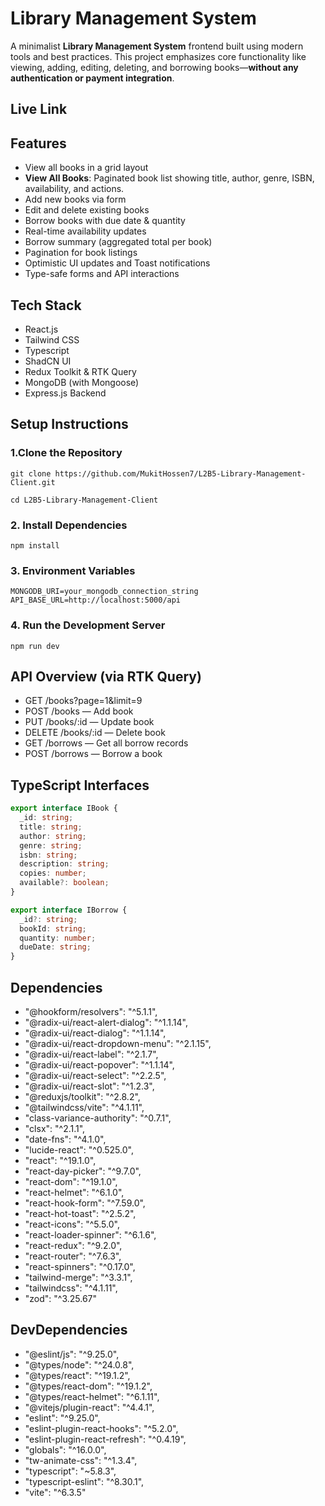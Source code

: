 # Library Management System

A minimalist **Library Management System** frontend built using modern tools and best practices. This project emphasizes core functionality like viewing, adding, editing, deleting, and borrowing books—**without any authentication or payment integration**.

## Live Link

## Features

- View all books in a grid layout
- **View All Books**: Paginated book list showing title, author, genre, ISBN, availability, and actions.
- Add new books via form
- Edit and delete existing books
- Borrow books with due date & quantity
- Real-time availability updates
- Borrow summary (aggregated total per book)
- Pagination for book listings
- Optimistic UI updates and Toast notifications
- Type-safe forms and API interactions

## Tech Stack

- React.js
- Tailwind CSS
- Typescript
- ShadCN UI
- Redux Toolkit & RTK Query
- MongoDB (with Mongoose)
- Express.js Backend

## Setup Instructions

### 1.Clone the Repository

```
git clone https://github.com/MukitHossen7/L2B5-Library-Management-Client.git

cd L2B5-Library-Management-Client

```

### 2. Install Dependencies

```
npm install
```

### 3. Environment Variables

```
MONGODB_URI=your_mongodb_connection_string
API_BASE_URL=http://localhost:5000/api
```

### 4. Run the Development Server

```
npm run dev
```

## API Overview (via RTK Query)

- GET /books?page=1&limit=9
- POST /books — Add book
- PUT /books/:id — Update book
- DELETE /books/:id — Delete book
- GET /borrows — Get all borrow records
- POST /borrows — Borrow a book

## TypeScript Interfaces

```ts
export interface IBook {
  _id: string;
  title: string;
  author: string;
  genre: string;
  isbn: string;
  description: string;
  copies: number;
  available?: boolean;
}

export interface IBorrow {
  _id?: string;
  bookId: string;
  quantity: number;
  dueDate: string;
}
```

## Dependencies

- "@hookform/resolvers": "^5.1.1",
- "@radix-ui/react-alert-dialog": "^1.1.14",
- "@radix-ui/react-dialog": "^1.1.14",
- "@radix-ui/react-dropdown-menu": "^2.1.15",
- "@radix-ui/react-label": "^2.1.7",
- "@radix-ui/react-popover": "^1.1.14",
- "@radix-ui/react-select": "^2.2.5",
- "@radix-ui/react-slot": "^1.2.3",
- "@reduxjs/toolkit": "^2.8.2",
- "@tailwindcss/vite": "^4.1.11",
- "class-variance-authority": "^0.7.1",
- "clsx": "^2.1.1",
- "date-fns": "^4.1.0",
- "lucide-react": "^0.525.0",
- "react": "^19.1.0",
- "react-day-picker": "^9.7.0",
- "react-dom": "^19.1.0",
- "react-helmet": "^6.1.0",
- "react-hook-form": "^7.59.0",
- "react-hot-toast": "^2.5.2",
- "react-icons": "^5.5.0",
- "react-loader-spinner": "^6.1.6",
- "react-redux": "^9.2.0",
- "react-router": "^7.6.3",
- "react-spinners": "^0.17.0",
- "tailwind-merge": "^3.3.1",
- "tailwindcss": "^4.1.11",
- "zod": "^3.25.67"

## DevDependencies

- "@eslint/js": "^9.25.0",
- "@types/node": "^24.0.8",
- "@types/react": "^19.1.2",
- "@types/react-dom": "^19.1.2",
- "@types/react-helmet": "^6.1.11",
- "@vitejs/plugin-react": "^4.4.1",
- "eslint": "^9.25.0",
- "eslint-plugin-react-hooks": "^5.2.0",
- "eslint-plugin-react-refresh": "^0.4.19",
- "globals": "^16.0.0",
- "tw-animate-css": "^1.3.4",
- "typescript": "~5.8.3",
- "typescript-eslint": "^8.30.1",
- "vite": "^6.3.5"

